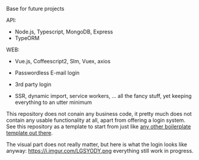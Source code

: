 Base for future projects

API:
- Node.js, Typescript, MongoDB, Express
- TypeORM

WEB:
- Vue.js, Coffeescript2, Slm, Vuex, axios

- Passwordless E-mail login
- 3rd party login
- SSR, dynamic import, service workers, ... all the fancy stuff, yet keeping everything to an utter minimum

This repository does not conain any business code, it pretty much does not contain any usable functionality at all, apart from offering a login system. See this repository as a template to start from just like [any other boilerplate template out there](https://duckduckgo.com/?q=site%3Agithub.com+vue+webpack+node+express+boilerplate+template&t=h_&ia=web).

The visual part does not really matter, but here is what the login looks like anyway:
https://i.imgur.com/LGSYODY.png
everything still work in progress.
